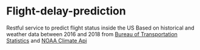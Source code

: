 # Flight-delay-prediction
Restful service to predict flight status inside the US
Based on historical and weather data between 2016 and 2018 from [Bureau of Transportation Statistics](https://www.transtats.bts.gov/DL_SelectFields.asp?Table_ID=236&DB_Short_Name=On-Time) and [NOAA Climate Api](https://www.ncdc.noaa.gov/cdo-web/webservices/v2)

